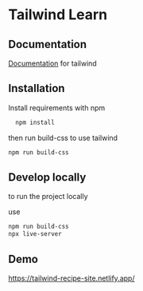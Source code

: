 
# Tailwind Learn


## Documentation

[Documentation](https://tailwindui.com/documentation) for tailwind




## Installation

Install requirements with npm

```bash
  npm install
```
then run build-css to use tailwind
```bash
npm run build-css
```
## Develop locally


to run the project locally

use
```bash
npm run build-css
npx live-server
```

## Demo



https://tailwind-recipe-site.netlify.app/
